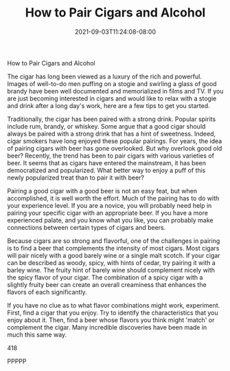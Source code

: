 ﻿---
title: "How to Pair Cigars and Alcohol"
date: 2021-09-03T11:24:08-08:00
description: "Cigars Tips for Web Success"
featured_image: "/images/Cigars.jpg"
tags: ["Cigars"]
---

How to Pair Cigars and Alcohol

The cigar has long been viewed as a luxury of the rich and powerful.  Images of well-to-do men puffing on a stogie and swirling a glass of good brandy have been well documented and memorialized in films and TV.  If you are just becoming interested in cigars and would like to relax with a stogie and drink after a long day's work, here are a few tips to get you started.  

Traditionally, the cigar has been paired with a strong drink.  Popular spirits include rum, brandy, or whiskey.  Some argue that a good cigar should always be paired with a strong drink that has a hint of sweetness.  Indeed, cigar smokers have long enjoyed these popular pairings.  For years, the idea of pairing cigars with beer has gone overlooked.  But why overlook good old beer?  Recently, the trend has been to pair cigars with various varieties of beer.  It seems that as cigars have entered the mainstream, it has been democratized and popularized.  What better way to enjoy a puff of this newly popularized treat than to pair it with beer?  

 Pairing a good cigar with a good beer is not an easy feat, but when accomplished, it is well worth the effort.  Much of the pairing has to do with your experience level.  If you are a novice, you will probably need help in pairing your specific cigar with an appropriate beer.  If you have a more experienced palate, and you know what you like, you can probably make connections between certain types of cigars and beers.  

Because cigars are so strong and flavorful, one of the challenges in pairing is to find a beer that complements the intensity of most cigars.  Most cigars will pair nicely with a good barely wine or a single malt scotch.  If your cigar can be described as woody, spicy, with hints of cedar, try pairing it with a barley wine.  The fruity hint of barely wine should complement nicely with the spicy flavor of your cigar.  The combination of a spicy cigar with a slightly fruity beer can create an overall creaminess that enhances the flavors of each significantly.

If you have no clue as to what flavor combinations might work, experiment.  First, find a cigar that you enjoy.  Try to identify the characteristics that you enjoy about it.  Then, find a beer whose flavors you think might 'match' or complement the cigar.  Many incredible discoveries have been made in much this same way.  

418

PPPPP


